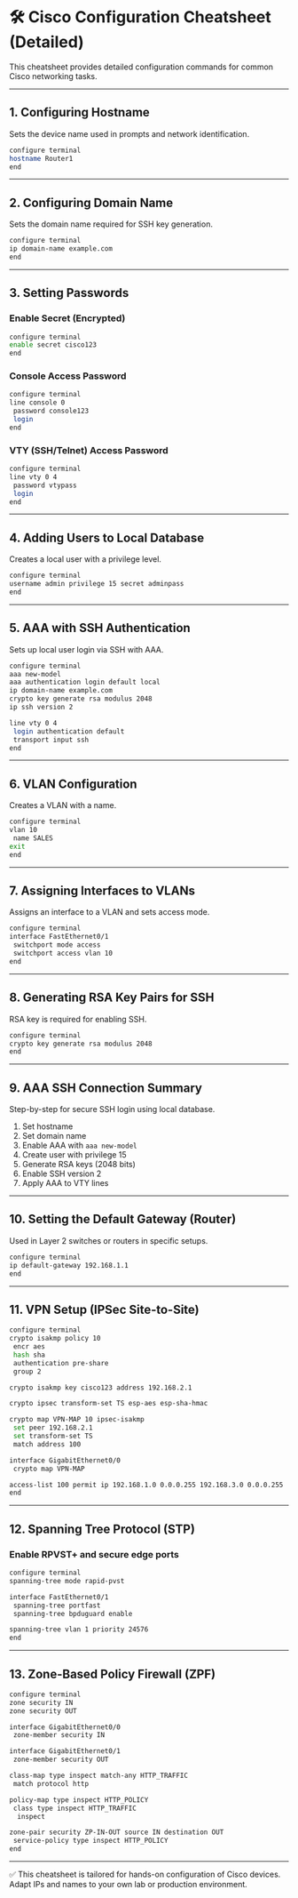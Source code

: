 # 🛠️ Cisco Configuration Cheatsheet (Detailed)

This cheatsheet provides detailed configuration commands for common Cisco networking tasks.

---

## 1. Configuring Hostname
Sets the device name used in prompts and network identification.
```bash
configure terminal
hostname Router1
end
```

---

## 2. Configuring Domain Name
Sets the domain name required for SSH key generation.
```bash
configure terminal
ip domain-name example.com
end
```

---

## 3. Setting Passwords

### Enable Secret (Encrypted)
```bash
configure terminal
enable secret cisco123
end
```

### Console Access Password
```bash
configure terminal
line console 0
 password console123
 login
end
```

### VTY (SSH/Telnet) Access Password
```bash
configure terminal
line vty 0 4
 password vtypass
 login
end
```

---

## 4. Adding Users to Local Database
Creates a local user with a privilege level.
```bash
configure terminal
username admin privilege 15 secret adminpass
end
```

---

## 5. AAA with SSH Authentication
Sets up local user login via SSH with AAA.
```bash
configure terminal
aaa new-model
aaa authentication login default local
ip domain-name example.com
crypto key generate rsa modulus 2048
ip ssh version 2

line vty 0 4
 login authentication default
 transport input ssh
end
```

---

## 6. VLAN Configuration
Creates a VLAN with a name.
```bash
configure terminal
vlan 10
 name SALES
exit
end
```

---

## 7. Assigning Interfaces to VLANs
Assigns an interface to a VLAN and sets access mode.
```bash
configure terminal
interface FastEthernet0/1
 switchport mode access
 switchport access vlan 10
end
```

---

## 8. Generating RSA Key Pairs for SSH
RSA key is required for enabling SSH.
```bash
configure terminal
crypto key generate rsa modulus 2048
end
```

---

## 9. AAA SSH Connection Summary
Step-by-step for secure SSH login using local database.
1. Set hostname
2. Set domain name
3. Enable AAA with `aaa new-model`
4. Create user with privilege 15
5. Generate RSA keys (2048 bits)
6. Enable SSH version 2
7. Apply AAA to VTY lines

---

## 10. Setting the Default Gateway (Router)
Used in Layer 2 switches or routers in specific setups.
```bash
configure terminal
ip default-gateway 192.168.1.1
end
```

---

## 11. VPN Setup (IPSec Site-to-Site)
```bash
configure terminal
crypto isakmp policy 10
 encr aes
 hash sha
 authentication pre-share
 group 2

crypto isakmp key cisco123 address 192.168.2.1

crypto ipsec transform-set TS esp-aes esp-sha-hmac

crypto map VPN-MAP 10 ipsec-isakmp
 set peer 192.168.2.1
 set transform-set TS
 match address 100

interface GigabitEthernet0/0
 crypto map VPN-MAP

access-list 100 permit ip 192.168.1.0 0.0.0.255 192.168.3.0 0.0.0.255
end
```

---

## 12. Spanning Tree Protocol (STP)
### Enable RPVST+ and secure edge ports
```bash
configure terminal
spanning-tree mode rapid-pvst

interface FastEthernet0/1
 spanning-tree portfast
 spanning-tree bpduguard enable

spanning-tree vlan 1 priority 24576
end
```

---

## 13. Zone-Based Policy Firewall (ZPF)
```bash
configure terminal
zone security IN
zone security OUT

interface GigabitEthernet0/0
 zone-member security IN

interface GigabitEthernet0/1
 zone-member security OUT

class-map type inspect match-any HTTP_TRAFFIC
 match protocol http

policy-map type inspect HTTP_POLICY
 class type inspect HTTP_TRAFFIC
  inspect

zone-pair security ZP-IN-OUT source IN destination OUT
 service-policy type inspect HTTP_POLICY
end
```

---

✅ This cheatsheet is tailored for hands-on configuration of Cisco devices. Adapt IPs and names to your own lab or production environment.
